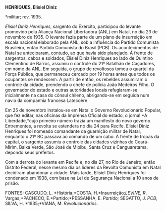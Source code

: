**HENRIQUES, Elisiel Diniz**

\*militar; rev. 1935.

*Elisiel Diniz Henriques*, sargento do Exército, participou do levante
promovido pela Aliança Nacional Libertadora (ANL) em Natal, no dia 23 de
novembro de 1935. O levante fazia parte de um plano de insurreição em
escala nacional elaborado pela ANL, sob a influência do Partido
Comunista Brasileiro, então Partido Comunista do Brasil (PCB). Os
acontecimentos de Natal se anteciparam, contudo, ao que havia sido
planejado. À frente de sargentos, cabos e soldados, Elisiel Diniz
Henriques ao lado de Quintino Clementino de Barros, assumiu o controle
do 21º Batalhão de Caçadores, em nome da ANL. Em seguida, o grupo de
revoltosos tomou o quartel da Força Pública, que permaneceu cercado por
19 horas antes que todos os ocupantes se rendessem. A partir de então,
os rebeldes assumiram o controle da cidade, prendendo o chefe de polícia
João Medeiros Filho. O governador do estado e outras autoridades locais
refugiaram-se inicialmente na casa do cônsul chileno, abrigando-se em
seguida num navio da companhia francesa Latecoère.

Em 25 de novembro instalou-se em Natal o Governo Revolucionário Popular,
que fez editar, nas oficinas da Imprensa Oficial do estado, o jornal *A
Liberdade,*cujo primeiro número trazia um manifesto do novo governo.
Entrementes, a revolta se estendera no dia 24 para Recife. Elisiel Diniz
Henriques foi nomeado comandante da guarnição militar de Natal, enquanto
o 21º BC passava ao comando de um cabo. À frente de tropas da capital, o
sargento assumiu o controle das cidades vizinhas de Ceará-Mirim, Baixa
Verde, São José de Mipibu, Santa Cruz e Canguaretama, depondo seus
prefeitos.

Com a derrota do levante em Recife e, no dia 27, no Rio de Janeiro,
então Distrito Federal, nesse mesmo dia os líderes da Revolta Comunista
em Natal decidiram abandonar a cidade. Mais tarde, Elisiel Diniz
Henriques foi condenado em 1938, com base na Lei de Segurança Nacional a
10 anos de prisão.

FONTES: CASCUDO, L. *História;*COSTA, H.*Insurreição;*LEVINE, R*.
Vargas;*PACHECO, E.*Partido;*PESSANHA, E. *Partido;* SEGATTO, J. *PCB;*
SILVA, H. *1935;*VIANA, M. *Revolucionários.*

 
